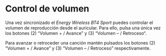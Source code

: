 Control de volumen
======================
Una vez sincronizado el *Energy Wireless BT4 Sport* puedes controlar el volumen de reproducción desde el auricular. Para ello, pulsa una única vez los botones (2) “Volumen + / Avance” y (3) “Volumen – / Retroceso“.

Para avanzar o retroceder una canción mantén pulsados los botones (2) “Volumen + / Avance” y (3) “Volumen – / Retroceso” respectivamente. 
